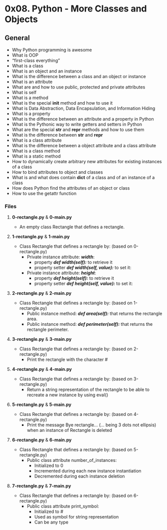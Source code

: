 # 0x08. Python - More Classes and Objects

## General
   - Why Python programming is awesome
   - What is OOP
   - “first-class everything”
   - What is a class
   - What is an object and an instance
   - What is the difference between a class and an object or instance
   - What is an attribute
   - What are and how to use public, protected and private attributes
   - What is self
   - What is a method
   - What is the special __init__ method and how to use it
   - What is Data Abstraction, Data Encapsulation, and Information Hiding
   - What is a property
   - What is the difference between an attribute and a property in Python
   - What is the Pythonic way to write getters and setters in Python
   - What are the special __str__ and __repr__ methods and how to use them
   - What is the difference between __str__ and __repr__
   - What is a class attribute
   - What is the difference between a object attribute and a class attribute
   - What is a class method
   - What is a static method
   - How to dynamically create arbitrary new attributes for existing instances of a class
   - How to bind attributes to object and classes
   - What is and what does contain __dict__ of a class and of an instance of a class
   - How does Python find the attributes of an object or class
   - How to use the getattr function

### Files
1. **0-rectangle.py** & **0-main.py**
   - An empty class Rectangle that defines a rectangle.

2. **1-rectangle.py** & **1-main.py**
   - Class Rectangle that defines a rectangle by: (based on 0-rectangle.py)
     - Private instance attribute: ***width***:
       - property ***def width(self):*** to retrieve it
       - property setter ***def width(self, value):*** to set it:
     - Private instance attribute: ***height***:
       - property ***def height(self):*** to retrieve it
       - property setter ***def height(self, value):*** to set it:
      

3. **2-rectangle.py** & **2-main.py**
   - Class Rectangle that defines a rectangle by: (based on 1-rectangle.py)
     - Public instance method: ***def area(self):*** that returns the rectangle area.
     - Public instance method: ***def perimeter(self):*** that returns the rectangle perimeter.

4. **3-rectangle.py** & **3-main.py**
   - Class Rectangle that defines a rectangle by: (based on 2-rectangle.py)
     - Print the rectangle with the character #

5. **4-rectangle.py** & **4-main.py**
   - Class Rectangle that defines a rectangle by: (based on 3-rectangle.py)
     - Return a string representation of the rectangle to be able to recreate a new instance by using eval()

6. **5-rectangle.py** & **5-main.py**
   - Class Rectangle that defines a rectangle by: (based on 4-rectangle.py)
     - Print the message Bye rectangle... (... being 3 dots not ellipsis) when an instance of Rectangle is deleted

7. **6-rectangle.py** & **6-main.py**
   - Class Rectangle that defines a rectangle by: (based on 5-rectangle.py)
     - Public class attribute number_of_instances:
       - Initialized to 0
       - Incremented during each new instance instantiation
       - Decremented during each instance deletion

8. **7-rectangle.py** & **7-main.py**
   - Class Rectangle that defines a rectangle by: (based on 6-rectangle.py)
     - Public class attribute print_symbol:
       - Initialized to #
       - Used as symbol for string representation
       - Can be any type

